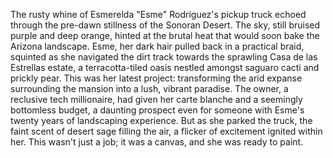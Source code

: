 The rusty whine of Esmerelda "Esme" Rodriguez's pickup truck echoed through the pre-dawn stillness of the Sonoran Desert.  The sky, still bruised purple and deep orange, hinted at the brutal heat that would soon bake the Arizona landscape.  Esme, her dark hair pulled back in a practical braid, squinted as she navigated the dirt track towards the sprawling Casa de las Estrellas estate, a terracotta-tiled oasis nestled amongst saguaro cacti and prickly pear.  This was her latest project: transforming the arid expanse surrounding the mansion into a lush, vibrant paradise.  The owner, a reclusive tech millionaire, had given her carte blanche and a seemingly bottomless budget, a daunting prospect even for someone with Esme's twenty years of landscaping experience.  But as she parked the truck, the faint scent of desert sage filling the air, a flicker of excitement ignited within her.  This wasn't just a job; it was a canvas, and she was ready to paint.
